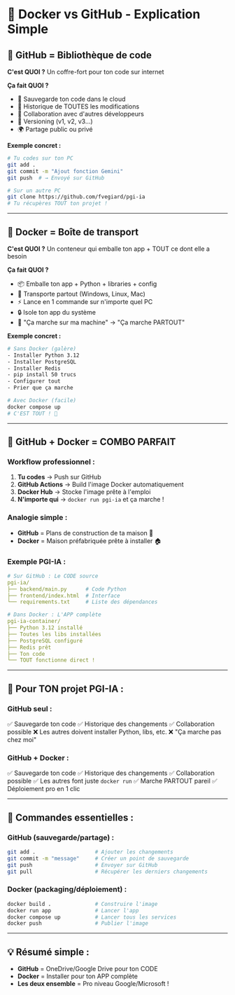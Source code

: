 # 🎯 Docker vs GitHub - Explication Simple

## 📘 GitHub = Bibliothèque de code
**C'est QUOI ?** Un coffre-fort pour ton code sur internet

**Ça fait QUOI ?**
- 💾 Sauvegarde ton code dans le cloud
- 📜 Historique de TOUTES les modifications
- 👥 Collaboration avec d'autres développeurs
- 🔄 Versioning (v1, v2, v3...)
- 🌍 Partage public ou privé

**Exemple concret :**
```bash
# Tu codes sur ton PC
git add .
git commit -m "Ajout fonction Gemini"
git push  # → Envoyé sur GitHub

# Sur un autre PC
git clone https://github.com/fvegiard/pgi-ia
# Tu récupères TOUT ton projet !
```

---

## 🐳 Docker = Boîte de transport
**C'est QUOI ?** Un conteneur qui emballe ton app + TOUT ce dont elle a besoin

**Ça fait QUOI ?**
- 📦 Emballe ton app + Python + libraries + config
- 🚚 Transporte partout (Windows, Linux, Mac)
- ⚡ Lance en 1 commande sur n'importe quel PC
- 🔒 Isole ton app du système
- 🎯 "Ça marche sur ma machine" → "Ça marche PARTOUT"

**Exemple concret :**
```bash
# Sans Docker (galère)
- Installer Python 3.12
- Installer PostgreSQL
- Installer Redis
- pip install 50 trucs
- Configurer tout
- Prier que ça marche

# Avec Docker (facile)
docker compose up
# C'EST TOUT ! 🎉
```

---

## 🔗 GitHub + Docker = COMBO PARFAIT

### Workflow professionnel :
1. **Tu codes** → Push sur GitHub
2. **GitHub Actions** → Build l'image Docker automatiquement
3. **Docker Hub** → Stocke l'image prête à l'emploi
4. **N'importe qui** → `docker run pgi-ia` et ça marche !

### Analogie simple :
- **GitHub** = Plans de construction de ta maison 📐
- **Docker** = Maison préfabriquée prête à installer 🏠

### Exemple PGI-IA :
```yaml
# Sur GitHub : Le CODE source
pgi-ia/
├── backend/main.py      # Code Python
├── frontend/index.html  # Interface
└── requirements.txt     # Liste des dépendances

# Dans Docker : L'APP complète
pgi-ia-container/
├── Python 3.12 installé
├── Toutes les libs installées
├── PostgreSQL configuré
├── Redis prêt
├── Ton code
└── TOUT fonctionne direct !
```

---

## 🎯 Pour TON projet PGI-IA :

### GitHub seul :
✅ Sauvegarde ton code
✅ Historique des changements
✅ Collaboration possible
❌ Les autres doivent installer Python, libs, etc.
❌ "Ça marche pas chez moi"

### GitHub + Docker :
✅ Sauvegarde ton code
✅ Historique des changements
✅ Collaboration possible
✅ Les autres font juste `docker run`
✅ Marche PARTOUT pareil
✅ Déploiement pro en 1 clic

---

## 🚀 Commandes essentielles :

### GitHub (sauvegarde/partage) :
```bash
git add .                   # Ajouter les changements
git commit -m "message"     # Créer un point de sauvegarde
git push                    # Envoyer sur GitHub
git pull                    # Récupérer les derniers changements
```

### Docker (packaging/déploiement) :
```bash
docker build .              # Construire l'image
docker run app              # Lancer l'app
docker compose up           # Lancer tous les services
docker push                 # Publier l'image
```

---

## 💡 Résumé simple :
- **GitHub** = OneDrive/Google Drive pour ton CODE
- **Docker** = Installer pour ton APP complète
- **Les deux ensemble** = Pro niveau Google/Microsoft !
